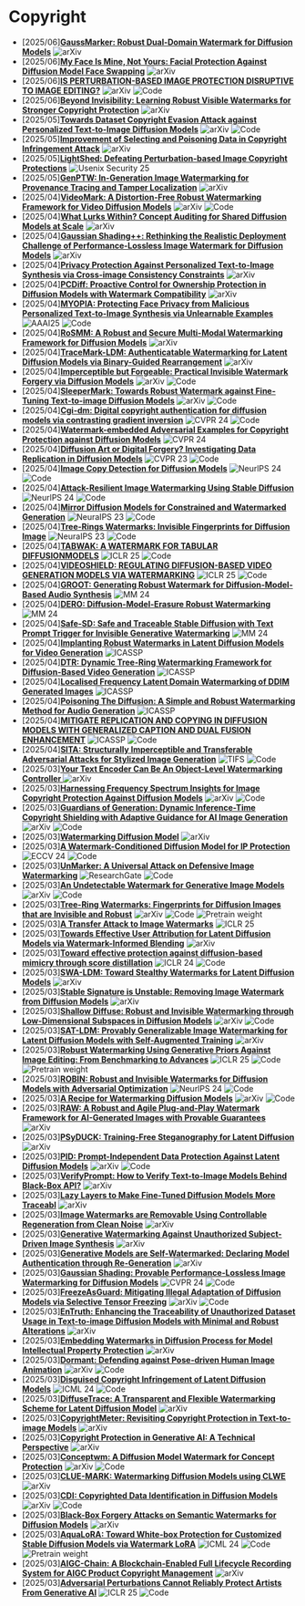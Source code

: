 # Copyright
- [2025/06]**[GaussMarker: Robust Dual-Domain Watermark for Diffusion Models](https://arxiv.org/abs/2506.11444)** ![arXiv](https://img.shields.io/badge/arXiv-blue)
- [2025/06]**[My Face Is Mine, Not Yours: Facial Protection Against Diffusion Model Face Swapping](https://arxiv.org/abs/2505.15336)** ![arXiv](https://img.shields.io/badge/arXiv-blue)
- [2025/06]**[IS PERTURBATION-BASED IMAGE PROTECTION DISRUPTIVE TO IMAGE EDITING?](https://arxiv.org/abs/2506.04394)** ![arXiv](https://img.shields.io/badge/arXiv-blue) ![Code](https://img.shields.io/badge/Code-violet)
- [2025/06]**[Beyond Invisibility: Learning Robust Visible Watermarks for Stronger Copyright Protection](https://arxiv.org/abs/2506.02665)** ![arXiv](https://img.shields.io/badge/arXiv-blue) 
- [2025/05]**[Towards Dataset Copyright Evasion Attack against Personalized Text-to-Image Diffusion Models](https://arxiv.org/abs/2505.02824)** ![arXiv](https://img.shields.io/badge/arXiv-blue) ![Code](https://img.shields.io/badge/Code-violet)
- [2025/05]**[Improvement of Selecting and Poisoning Data in Copyright Infringement Attack](https://cvpr25-advml.github.io/short_paper/15_Improvement_of_Selecting_a.pdf)** ![arXiv](https://img.shields.io/badge/arXiv-blue)
- [2025/05]**[LightShed: Defeating Perturbation-based Image Copyright Protections](https://www.usenix.org/system/files/conference/usenixsecurity25/sec25cycle1-prepub-1371-foerster.pdf)** ![Usenix Security 25](https://img.shields.io/badge/Usenix%20Security%2025-blue)
- [2025/05]**[GenPTW: In-Generation Image Watermarking for Provenance Tracing and Tamper Localization](https://arxiv.org/abs/2504.19567)** ![arXiv](https://img.shields.io/badge/arXiv-blue)
- [2025/04]**[VideoMark: A Distortion-Free Robust Watermarking Framework for Video Diffusion Models](https://arxiv.org/abs/2504.16359)** ![arXiv](https://img.shields.io/badge/arXiv-blue) ![Code](https://img.shields.io/badge/Code-violet)
- [2025/04]**[What Lurks Within? Concept Auditing for Shared Diffusion Models at Scale](https://arxiv.org/abs/2504.14815)** ![arXiv](https://img.shields.io/badge/arXiv-blue)
- [2025/04]**[Gaussian Shading++: Rethinking the Realistic Deployment Challenge of Performance-Lossless Image Watermark for Diffusion Models](https://arxiv.org/abs/2504.15026)** ![arXiv](https://img.shields.io/badge/arXiv-blue)
- [2025/04]**[Privacy Protection Against Personalized Text-to-Image Synthesis via Cross-image Consistency Constraints](https://arxiv.org/abs/2504.12747)** ![arXiv](https://img.shields.io/badge/arXiv-blue)
- [2025/04]**[PCDiff: Proactive Control for Ownership Protection in Diffusion Models with Watermark Compatibility](https://arxiv.org/abs/2504.11774)** ![arXiv](https://img.shields.io/badge/arXiv-blue)
- [2025/04]**[MYOPIA: Protecting Face Privacy from Malicious Personalized Text-to-Image Synthesis via Unlearnable Examples](https://ojs.aaai.org/index.php/AAAI/article/view/32075)** ![AAAI25](https://img.shields.io/badge/AAAI25-blue) ![Code](https://img.shields.io/badge/Code-violet)
- [2025/04]**[RoSMM: A Robust and Secure Multi-Modal Watermarking Framework for Diffusion Models](https://arxiv.org/abs/2504.02640)** ![arXiv](https://img.shields.io/badge/arXiv-blue)
- [2025/04]**[TraceMark-LDM: Authenticatable Watermarking for Latent Diffusion Models via Binary-Guided Rearrangement](https://arxiv.org/abs/2503.23332)** ![arXiv](https://img.shields.io/badge/arXiv-blue)
- [2025/04]**[Imperceptible but Forgeable: Practical Invisible Watermark Forgery via Diffusion Models](https://arxiv.org/abs/2503.22330)** ![arXiv](https://img.shields.io/badge/arXiv-blue) ![Code](https://img.shields.io/badge/Code-violet) 
- [2025/04]**[SleeperMark: Towards Robust Watermark against Fine-Tuning Text-to-image Diffusion Models](https://arxiv.org/abs/2412.04852)** ![arXiv](https://img.shields.io/badge/arXiv-blue) ![Code](https://img.shields.io/badge/Code-violet)
- [2025/04]**[Cgi-dm: Digital copyright authentication for diffusion models via contrasting gradient inversion](https://www.computer.org/csdl/proceedings-article/cvpr/2024/530000k812/20hMl4dBTEc)** ![CVPR 24](https://img.shields.io/badge/CVPR%2024-blue) ![Code](https://img.shields.io/badge/Code-violet)
- [2025/04]**[Watermark-embedded Adversarial Examples for Copyright Protection against Diffusion Models](https://openaccess.thecvf.com/content/CVPR2024/html/Zhu_Watermark-embedded_Adversarial_Examples_for_Copyright_Protection_against_Diffusion_Models_CVPR_2024_paper.html)** ![CVPR 24](https://img.shields.io/badge/CVPR%2024-blue)
- [2025/04]**[Diffusion Art or Digital Forgery? Investigating Data Replication in Diffusion Models](https://openaccess.thecvf.com/content/CVPR2023/html/Somepalli_Diffusion_Art_or_Digital_Forgery_Investigating_Data_Replication_in_Diffusion_CVPR_2023_paper.html)** ![CVPR 23](https://img.shields.io/badge/CVPR%2023-blue) ![Code](https://img.shields.io/badge/Code-violet)
- [2025/04]**[Image Copy Detection for Diffusion Models](https://proceedings.neurips.cc/paper_files/paper/2024/hash/1a000ee0f122d0bbd3edb9bf55170ea3-Abstract-Conference.html)** ![NeurlPS 24](https://img.shields.io/badge/NeuraIPS%2024-blue) ![Code](https://img.shields.io/badge/Code-violet)
- [2025/04]**[Attack-Resilient Image Watermarking Using Stable Diffusion](https://proceedings.neurips.cc/paper_files/paper/2024/hash/43d33182360378d5c8e69dd706c24f2f-Abstract-Conference.html)** ![NeurlPS 24](https://img.shields.io/badge/NeuraIPS%2024-blue) ![Code](https://img.shields.io/badge/Code-violet)
- [2025/04]**[Mirror Diffusion Models for Constrained and Watermarked Generation](https://proceedings.neurips.cc/paper_files/paper/2023/hash/85f5c7372625d1e0df0e3996f85062d6-Abstract-Conference.html)** ![NeuraIPS 23](https://img.shields.io/badge/NeuraIPS%2023-blue) ![Code](https://img.shields.io/badge/Code-violet)
- [2025/04]**[Tree-Rings Watermarks: Invisible Fingerprints for Diffusion Image](https://proceedings.neurips.cc/paper_files/paper/2023/hash/b54d1757c190ba20dbc4f9e4a2f54149-Abstract-Conference.html)** ![NeuraIPS 23](https://img.shields.io/badge/NeuraIPS%2023-blue) ![Code](https://img.shields.io/badge/Code-violet)
- [2025/04]**[TABWAK: A WATERMARK FOR TABULAR DIFFUSIONMODELS](https://openreview.net/forum?id=71pur4y8gs)** ![ICLR 25](https://img.shields.io/badge/ICLR%2025-blue) ![Code](https://img.shields.io/badge/Code-violet)
- [2025/04]**[VIDEOSHIELD: REGULATING DIFFUSION-BASED VIDEO GENERATION MODELS VIA WATERMARKING](https://arxiv.org/abs/2501.14195)** ![ICLR 25](https://img.shields.io/badge/ICLR%2025-blue) ![Code](https://img.shields.io/badge/Code-violet)
- [2025/04]**[GROOT: Generating Robust Watermark for Diffusion-Model-Based Audio Synthesis](https://dl.acm.org/doi/abs/10.1145/3664647.3680596)** ![MM 24](https://img.shields.io/badge/MM%2024-blue)
- [2025/04]**[DERO: Diffusion-Model-Erasure Robust Watermarking](https://dl.acm.org/doi/abs/10.1145/3664647.3681220)** ![MM 24](https://img.shields.io/badge/MM%2024-blue)
- [2025/04]**[Safe-SD: Safe and Traceable Stable Diffusion with Text Prompt Trigger for Invisible Generative Watermarking](https://dl.acm.org/doi/abs/10.1145/3664647.3681418)** ![MM 24](https://img.shields.io/badge/MM%2024-blue)
- [2025/04]**[Implanting Robust Watermarks in Latent Diffusion Models for Video Generation](https://ieeexplore.ieee.org/abstract/document/10888991)** ![ICASSP](https://img.shields.io/badge/ICASSP-blue)
- [2025/04]**[DTR: Dynamic Tree-Ring Watermarking Framework for Diffusion-Based Video Generation](https://ieeexplore.ieee.org/abstract/document/10888152)** ![ICASSP](https://img.shields.io/badge/ICASSP-blue)
- [2025/04]**[Localised Frequency Latent Domain Watermarking of DDIM Generated Images](https://ieeexplore.ieee.org/abstract/document/10890047)** ![ICASSP](https://img.shields.io/badge/ICASSP-blue)
- [2025/04]**[Poisoning The Diffusion: A Simple and Robust Watermarking Method for Audio Generation](https://ieeexplore.ieee.org/abstract/document/10889187)** ![ICASSP](https://img.shields.io/badge/ICASSP-blue)
- [2025/04]**[MITIGATE REPLICATION AND COPYING IN DIFFUSION MODELS WITH GENERALIZED CAPTION AND DUAL FUSION ENHANCEMENT](https://ieeexplore.ieee.org/abstract/document/10446820)** ![ICASSP](https://img.shields.io/badge/ICASSP-blue) ![Code](https://img.shields.io/badge/Code-violet)
- [2025/04]**[SITA: Structurally Imperceptible and Transferable Adversarial Attacks for Stylized Image Generation](https://ieeexplore.ieee.org/abstract/document/10943240)** ![TIFS](https://img.shields.io/badge/TIFS-blue) ![Code](https://img.shields.io/badge/Code-violet)
- [2025/03]**[Your Text Encoder Can Be An Object-Level Watermarking Controller
](https://arxiv.org/abs/2503.11945)** ![arXiv](https://img.shields.io/badge/arXiv-blue)
- [2025/03]**[Harnessing Frequency Spectrum Insights for Image Copyright Protection Against Diffusion Models](https://arxiv.org/abs/2503.11071)** ![arXiv](https://img.shields.io/badge/arXiv-blue) ![Code](https://img.shields.io/badge/Code-violet)
- [2025/03]**[Guardians of Generation: Dynamic Inference-Time Copyright Shielding with Adaptive Guidance for AI Image Generation
](https://arxiv.org/abs/2503.16171)** ![arXiv](https://img.shields.io/badge/arXiv-blue)  ![Code](https://img.shields.io/badge/Code-violet)
- [2025/03]**[Watermarking Diffusion Model](https://arxiv.org/abs/2305.12502)** ![arXiv](https://img.shields.io/badge/arXiv-blue)
- [2025/03]**[A Watermark-Conditioned Diffusion Model for IP Protection](https://link.springer.com/chapter/10.1007/978-3-031-72890-7_7)** ![ECCV 24](https://img.shields.io/badge/ECCV%2024-blue) ![Code](https://img.shields.io/badge/Code-violet)
- [2025/03]**[UnMarker: A Universal Attack on Defensive Image Watermarking](https://www.researchgate.net/profile/Andre-Kassis/publication/387126583_UnMarker_A_Universal_Attack_on_Defensive_Image_Watermarking/links/67613ac5e9b25e24af5c872b/UnMarker-A-Universal-Attack-on-Defensive-Image-Watermarking.pdf)** ![ResearchGate](https://img.shields.io/badge/ResearchGate-blue) ![Code](https://img.shields.io/badge/Code-violet)
- [2025/03]**[An Undetectable Watermark for Generative Image Models](https://arxiv.org/abs/2410.07369)** ![arXiv](https://img.shields.io/badge/arXiv-blue) ![Code](https://img.shields.io/badge/Code-violet)
- [2025/03]**[Tree-Ring Watermarks: Fingerprints for Diffusion Images that are Invisible and Robust](https://arxiv.org/abs/2305.20030)** ![arXiv](https://img.shields.io/badge/arXiv-blue) ![Code](https://img.shields.io/badge/Code-violet) ![Pretrain weight](https://img.shields.io/badge/Pretrain%20weight-important)
- [2025/03]**[A Transfer Attack to Image Watermarks](https://arxiv.org/abs/2403.15365)** ![ICLR 25](https://img.shields.io/badge/ICLR%2025-blue)
- [2025/03]**[Towards Effective User Attribution for Latent Diffusion Models via Watermark-Informed Blending](https://arxiv.org/abs/2409.10958)** ![arXiv](https://img.shields.io/badge/arXiv-blue)
- [2025/03]**[Toward effective protection against diffusion-based mimicry through score distillation](https://openreview.net/forum?id=NzxCMe88HX)** ![ICLR 24](https://img.shields.io/badge/ICLR%2024-blue) ![Code](https://img.shields.io/badge/Code-violet)
- [2025/03]**[SWA-LDM: Toward Stealthy Watermarks for Latent Diffusion Models](https://arxiv.org/abs/2502.10495)** ![arXiv](https://img.shields.io/badge/arXiv-blue)
- [2025/03]**[Stable Signature is Unstable: Removing Image Watermark from Diffusion Models](https://arxiv.org/abs/2405.07145)** ![arXiv](https://img.shields.io/badge/arXiv-blue)
- [2025/03]**[Shallow Diffuse: Robust and Invisible Watermarking through Low-Dimensional Subspaces in Diffusion Models](https://arxiv.org/abs/2410.21088)** ![arXiv](https://img.shields.io/badge/arXiv-blue) ![Code](https://img.shields.io/badge/Code-violet)
- [2025/03]**[SAT-LDM: Provably Generalizable Image Watermarking for Latent Diffusion Models with Self-Augmented Training](https://arxiv.org/abs/2501.00463)** ![arXiv](https://img.shields.io/badge/arXiv-blue)
- [2025/03]**[Robust Watermarking Using Generative Priors Against Image Editing: From Benchmarking to Advances](https://arxiv.org/abs/2410.18775)** ![ICLR 25](https://img.shields.io/badge/ICLR%2025-blue) ![Code](https://img.shields.io/badge/Code-violet) ![Pretrain weight](https://img.shields.io/badge/Pretrain%20weight-important)
- [2025/03]**[ROBIN: Robust and Invisible Watermarks for Diffusion Models with Adversarial Optimization](https://proceedings.neurips.cc/paper_files/paper/2024/hash/073c8584ef86bee26fe9d639ec648e28-Abstract-Conference.html)** ![NeurlPS 24](https://img.shields.io/badge/NeuraIPS%2024-blue) ![Code](https://img.shields.io/badge/Code-violet)
- [2025/03]**[A Recipe for Watermarking Diffusion Models](https://arxiv.org/abs/2303.10137)** ![arXiv](https://img.shields.io/badge/arXiv-blue) ![Code](https://img.shields.io/badge/Code-violet)
- [2025/03]**[RAW: A Robust and Agile Plug-and-Play Watermark Framework for AI-Generated Images with Provable Guarantees](https://arxiv.org/abs/2403.18774)** ![arXiv](https://img.shields.io/badge/arXiv-blue)
- [2025/03]**[PSyDUCK: Training-Free Steganography for Latent Diffusion](https://arxiv.org/abs/2501.19172)** ![arXiv](https://img.shields.io/badge/arXiv-blue)
- [2025/03]**[PID: Prompt-Independent Data Protection Against Latent Diffusion Models](https://arxiv.org/abs/2406.15305)** ![arXiv](https://img.shields.io/badge/arXiv-blue) ![Code](https://img.shields.io/badge/Code-violet)
- [2025/03]**[VerifyPrompt: How to Verify Text-to-Image Models Behind Black-Box API?](https://arxiv.org/abs/2410.22725)** ![arXiv](https://img.shields.io/badge/arXiv-blue)
- [2025/03]**[Lazy Layers to Make Fine-Tuned Diffusion Models More Traceabl](https://arxiv.org/abs/2405.00466)** ![arXiv](https://img.shields.io/badge/arXiv-blue)
- [2025/03]**[Image Watermarks are Removable Using Controllable Regeneration from Clean Noise](https://arxiv.org/abs/2410.05470)** ![arXiv](https://img.shields.io/badge/arXiv-blue)
- [2025/03]**[Generative Watermarking Against Unauthorized Subject-Driven Image Synthesis](https://arxiv.org/abs/2306.07754)** ![arXiv](https://img.shields.io/badge/arXiv-blue)
- [2025/03]**[Generative Models are Self-Watermarked: Declaring Model Authentication through Re-Generation](https://arxiv.org/abs/2402.16889)** ![arXiv](https://img.shields.io/badge/arXiv-blue)
- [2025/03]**[Gaussian Shading: Provable Performance-Lossless Image Watermarking for Diffusion Models](https://openaccess.thecvf.com/content/CVPR2024/html/Yang_Gaussian_Shading_Provable_Performance-Lossless_Image_Watermarking_for_Diffusion_Models_CVPR_2024_paper.html)** ![CVPR 24](https://img.shields.io/badge/CVPR%2024-blue) ![Code](https://img.shields.io/badge/Code-violet)
- [2025/03]**[FreezeAsGuard: Mitigating Illegal Adaptation of Diffusion Models via Selective Tensor Freezing](https://arxiv.org/abs/2405.17472)** ![arXiv](https://img.shields.io/badge/arXiv-blue) ![Code](https://img.shields.io/badge/Code-violet)
- [2025/03]**[EnTruth: Enhancing the Traceability of Unauthorized Dataset Usage in Text-to-image Diffusion Models with Minimal and Robust Alterations](https://arxiv.org/abs/2406.13933)** ![arXiv](https://img.shields.io/badge/arXiv-blue)
- [2025/03]**[Embedding Watermarks in Diffusion Process for Model Intellectual Property Protection](https://arxiv.org/abs/2410.22445)** ![arXiv](https://img.shields.io/badge/arXiv-blue)
- [2025/03]**[Dormant: Defending against Pose-driven Human Image Animation](https://arxiv.org/abs/2409.14424)** ![arXiv](https://img.shields.io/badge/arXiv-blue) ![Code](https://img.shields.io/badge/Code-violet)
- [2025/03]**[Disguised Copyright Infringement of Latent Diffusion Models](https://arxiv.org/abs/2404.06737)** ![ICML 24](https://img.shields.io/badge/ICML%2024-blue) ![Code](https://img.shields.io/badge/Code-violet)
- [2025/03]**[DiffuseTrace: A Transparent and Flexible Watermarking Scheme for Latent Diffusion Model](https://arxiv.org/abs/2405.02696)**  ![arXiv](https://img.shields.io/badge/arXiv-blue)
- [2025/03]**[CopyrightMeter: Revisiting Copyright Protection in Text-to-image Models](https://arxiv.org/abs/2411.13144)** ![arXiv](https://img.shields.io/badge/arXiv-blue)
- [2025/03]**[Copyright Protection in Generative AI: A Technical Perspective](https://arxiv.org/abs/2402.02333)** ![arXiv](https://img.shields.io/badge/arXiv-blue)
- [2025/03]**[Conceptwm: A Diffusion Model Watermark for Concept Protection](https://arxiv.org/abs/2411.11688)** ![arXiv](https://img.shields.io/badge/arXiv-blue) ![Code](https://img.shields.io/badge/Code-violet)
- [2025/03]**[CLUE-MARK: Watermarking Diffusion Models using CLWE](https://arxiv.org/abs/2411.11434)** ![arXiv](https://img.shields.io/badge/arXiv-blue)
- [2025/03]**[CDI: Copyrighted Data Identification in Diffusion Models](https://arxiv.org/abs/2411.12858)** ![arXiv](https://img.shields.io/badge/arXiv-blue) ![Code](https://img.shields.io/badge/Code-violet)
- [2025/03]**[Black-Box Forgery Attacks on Semantic Watermarks for Diffusion Models](https://arxiv.org/abs/2412.03283)** ![arXiv](https://img.shields.io/badge/arXiv-blue)
- [2025/03]**[AquaLoRA: Toward White-box Protection for Customized Stable Diffusion Models via Watermark LoRA](https://arxiv.org/abs/2405.11135)** ![ICML 24](https://img.shields.io/badge/ICML%2024-blue) ![Code](https://img.shields.io/badge/Code-violet) ![Pretrain weight](https://img.shields.io/badge/Pretrain%20weight-important)
- [2025/03]**[AIGC-Chain: A Blockchain-Enabled Full Lifecycle Recording System for AIGC Product Copyright Management](https://arxiv.org/abs/2406.14966)** ![arXiv](https://img.shields.io/badge/arXiv-blue)
- [2025/03]**[Adversarial Perturbations Cannot Reliably Protect Artists From Generative AI](https://arxiv.org/abs/2406.12027)** ![ICLR 25](https://img.shields.io/badge/ICLR%2025-blue) ![Code](https://img.shields.io/badge/Code-violet)
